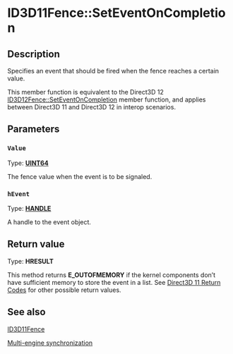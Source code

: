 # ID3D11Fence::SetEventOnCompletion

## Description

Specifies an event that should be fired when the fence reaches a certain value.

This member function is equivalent to the Direct3D 12 [ID3D12Fence::SetEventOnCompletion](https://learn.microsoft.com/windows/win32/api/d3d12/nf-d3d12-id3d12fence-seteventoncompletion) member function, and applies between Direct3D 11 and Direct3D 12 in interop scenarios.

## Parameters

### `Value`

Type: **[UINT64](https://learn.microsoft.com/windows/win32/WinProg/windows-data-types)**

The fence value when the event is to be signaled.

### `hEvent`

Type: **[HANDLE](https://learn.microsoft.com/windows/win32/WinProg/windows-data-types)**

A handle to the event object.

## Return value

Type: **HRESULT**

This method returns **E_OUTOFMEMORY** if the kernel components don’t have sufficient memory to store the event in a list. See [Direct3D 11 Return Codes](https://learn.microsoft.com/windows/win32/direct3d11/d3d11-graphics-reference-returnvalues) for other possible return values.

## See also

[ID3D11Fence](https://learn.microsoft.com/windows/win32/api/d3d11_3/nn-d3d11_3-id3d11fence)

[Multi-engine synchronization](https://learn.microsoft.com/windows/win32/direct3d12/user-mode-heap-synchronization)